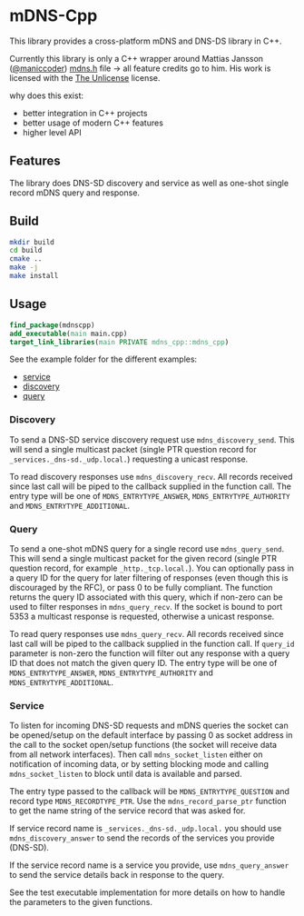 # mDNS-Cpp

This library provides a cross-platform mDNS and DNS-DS library in C++.

Currently this library is only a C++ wrapper around Mattias Jansson ([@maniccoder](https://twitter.com/maniccoder)) [mdns.h](https://github.com/mjansson/mdns) file -> all feature credits go to him. His work is licensed with the [The Unlicense](https://github.com/mjansson/mdns/blob/master/LICENSE) license.

why does this exist:

* better integration in C++ projects
* better usage of modern C++ features
* higher level API

## Features

The library does DNS-SD discovery and service as well as one-shot single record mDNS query and response.

## Build

```bash
mkdir build
cd build
cmake ..
make -j
make install
```

## Usage

```cmake
find_package(mdnscpp)
add_executable(main main.cpp)
target_link_libraries(main PRIVATE mdns_cpp::mdns_cpp)
```

See the example folder for the different examples:

* [service](./example/service.cpp)
* [discovery](./example/discovery.cpp)
* [query](./example/query.cpp)

### Discovery

To send a DNS-SD service discovery request use `mdns_discovery_send`. This will send a single multicast packet (single PTR question record for `_services._dns-sd._udp.local.`) requesting a unicast response.

To read discovery responses use `mdns_discovery_recv`. All records received since last call will be piped to the callback supplied in the function call. The entry type will be one of `MDNS_ENTRYTYPE_ANSWER`, `MDNS_ENTRYTYPE_AUTHORITY` and `MDNS_ENTRYTYPE_ADDITIONAL`.

### Query

To send a one-shot mDNS query for a single record use `mdns_query_send`. This will send a single multicast packet for the given record (single PTR question record, for example `_http._tcp.local.`). You can optionally pass in a query ID for the query for later filtering of responses (even though this is discouraged by the RFC), or pass 0 to be fully compliant. The function returns the query ID associated with this query, which if non-zero can be used to filter responses in `mdns_query_recv`. If the socket is bound to port 5353 a multicast response is requested, otherwise a unicast response.

To read query responses use `mdns_query_recv`. All records received since last call will be piped to the callback supplied in the function call. If `query_id` parameter is non-zero the function will filter out any response with a query ID that does not match the given query ID. The entry type will be one of `MDNS_ENTRYTYPE_ANSWER`, `MDNS_ENTRYTYPE_AUTHORITY` and `MDNS_ENTRYTYPE_ADDITIONAL`.

### Service

To listen for incoming DNS-SD requests and mDNS queries the socket can be opened/setup on the default interface by passing 0 as socket address in the call to the socket open/setup functions (the socket will receive data from all network interfaces). Then call `mdns_socket_listen` either on notification of incoming data, or by setting blocking mode and calling `mdns_socket_listen` to block until data is available and parsed.

The entry type passed to the callback will be `MDNS_ENTRYTYPE_QUESTION` and record type `MDNS_RECORDTYPE_PTR`. Use the `mdns_record_parse_ptr` function to get the name string of the service record that was asked for.

If service record name is `_services._dns-sd._udp.local.` you should use `mdns_discovery_answer` to send the records of the services you provide (DNS-SD).

If the service record name is a service you provide, use `mdns_query_answer` to send the service details back in response to the query.

See the test executable implementation for more details on how to handle the parameters to the given functions.
